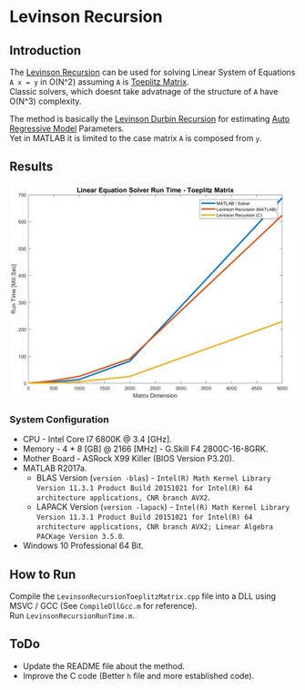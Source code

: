 # Levinson Recursion


## Introduction
The [Levinson Recursion](https://en.wikipedia.org/wiki/Levinson_recursion) can be used for solving Linear System of Equations `A x = y` in O(N^2) assuming `A` is [Toeplitz Matrix](https://en.wikipedia.org/wiki/Toeplitz_matrix).  
Classic solvers, which doesnt take advatnage of the structure of `A` have O(N^3) complexity.

The method is basically the [Levinson Durbin Recursion](https://www.mathworks.com/help/signal/ref/levinson.html) for estimating [Auto Regressive Model](https://en.wikipedia.org/wiki/Autoregressive_model) Parameters.  
Yet in MATLAB it is limited to the case matrix `A` is composed from `y`.

## Results

![Matrix Generation](https://raw.githubusercontent.com/RoyiAvital/Projects/master/LevinsonRecursion/Figure0001.png)


### System Configuration
 * CPU - Intel Core I7 6800K @ 3.4 [GHz].
 * Memory - 4 * 8 [GB] @ 2166 [MHz] - G.Skill F4 2800C-16-8GRK.
 * Mother Board - ASRock X99 Killer (BIOS Version P3.20).
 * MATLAB R2017a.
    * BLAS Version (`version -blas`) - `Intel(R) Math Kernel Library Version 11.3.1 Product Build 20151021 for Intel(R) 64 architecture applications, CNR branch AVX2`.
    * LAPACK Version (`version -lapack`) - `Intel(R) Math Kernel Library Version 11.3.1 Product Build 20151021 for Intel(R) 64 architecture applications, CNR branch AVX2; Linear Algebra PACKage Version 3.5.0`.
 * Windows 10 Professional 64 Bit.

## How to Run
Compile the `LevinsonRecursionToeplitzMatrix.cpp` file into a DLL using MSVC / GCC (See `CompileDllGcc.m` for reference).  
Run `LevinsonRecursionRunTime.m`.


## ToDo
 * Update the README file about the method.
 * Improve the C code (Better `h` file and more established code).